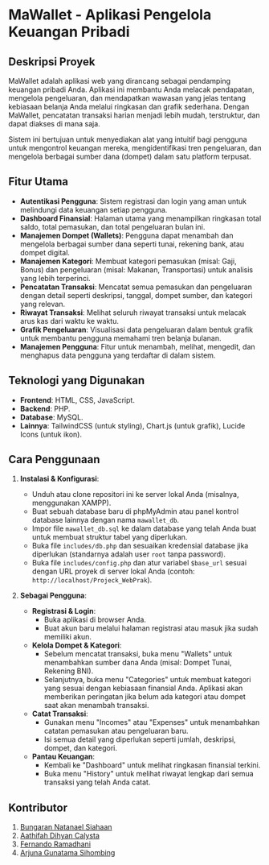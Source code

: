 # MaWallet - Aplikasi Pengelola Keuangan Pribadi

## Deskripsi Proyek
MaWallet adalah aplikasi web yang dirancang sebagai pendamping keuangan pribadi Anda. Aplikasi ini membantu Anda melacak pendapatan, mengelola pengeluaran, dan mendapatkan wawasan yang jelas tentang kebiasaan belanja Anda melalui ringkasan dan grafik sederhana. Dengan MaWallet, pencatatan transaksi harian menjadi lebih mudah, terstruktur, dan dapat diakses di mana saja.

Sistem ini bertujuan untuk menyediakan alat yang intuitif bagi pengguna untuk mengontrol keuangan mereka, mengidentifikasi tren pengeluaran, dan mengelola berbagai sumber dana (dompet) dalam satu platform terpusat.

## Fitur Utama
- **Autentikasi Pengguna**: Sistem registrasi dan login yang aman untuk melindungi data keuangan setiap pengguna.
- **Dashboard Finansial**: Halaman utama yang menampilkan ringkasan total saldo, total pemasukan, dan total pengeluaran bulan ini.
- **Manajemen Dompet (Wallets)**: Pengguna dapat menambah dan mengelola berbagai sumber dana seperti tunai, rekening bank, atau dompet digital.
- **Manajemen Kategori**: Membuat kategori pemasukan (misal: Gaji, Bonus) dan pengeluaran (misal: Makanan, Transportasi) untuk analisis yang lebih terperinci.
- **Pencatatan Transaksi**: Mencatat semua pemasukan dan pengeluaran dengan detail seperti deskripsi, tanggal, dompet sumber, dan kategori yang relevan.
- **Riwayat Transaksi**: Melihat seluruh riwayat transaksi untuk melacak arus kas dari waktu ke waktu.
- **Grafik Pengeluaran**: Visualisasi data pengeluaran dalam bentuk grafik untuk membantu pengguna memahami tren belanja bulanan.
- **Manajemen Pengguna**: Fitur untuk menambah, melihat, mengedit, dan menghapus data pengguna yang terdaftar di dalam sistem.

## Teknologi yang Digunakan
- **Frontend**: HTML, CSS, JavaScript.
- **Backend**: PHP.
- **Database**: MySQL.
- **Lainnya**: TailwindCSS (untuk styling), Chart.js (untuk grafik), Lucide Icons (untuk ikon).

## Cara Penggunaan

1.  **Instalasi & Konfigurasi**:
    * Unduh atau clone repositori ini ke server lokal Anda (misalnya, menggunakan XAMPP).
    * Buat sebuah database baru di phpMyAdmin atau panel kontrol database lainnya dengan nama `mawallet_db`.
    * Impor file `mawallet_db.sql` ke dalam database yang telah Anda buat untuk membuat struktur tabel yang diperlukan.
    * Buka file `includes/db.php` dan sesuaikan kredensial database jika diperlukan (standarnya adalah user `root` tanpa password).
    * Buka file `includes/config.php` dan atur variabel `$base_url` sesuai dengan URL proyek di server lokal Anda (contoh: `http://localhost/Projeck_WebPrak`).

2.  **Sebagai Pengguna**:

    * **Registrasi & Login**:
        * Buka aplikasi di browser Anda.
        * Buat akun baru melalui halaman registrasi atau masuk jika sudah memiliki akun.
    * **Kelola Dompet & Kategori**:
        * Sebelum mencatat transaksi, buka menu "Wallets" untuk menambahkan sumber dana Anda (misal: Dompet Tunai, Rekening BNI).
        * Selanjutnya, buka menu "Categories" untuk membuat kategori yang sesuai dengan kebiasaan finansial Anda. Aplikasi akan memberikan peringatan jika belum ada kategori atau dompet saat akan menambah transaksi.
    * **Catat Transaksi**:
        * Gunakan menu "Incomes" atau "Expenses" untuk menambahkan catatan pemasukan atau pengeluaran baru.
        * Isi semua detail yang diperlukan seperti jumlah, deskripsi, dompet, dan kategori.
    * **Pantau Keuangan**:
        * Kembali ke "Dashboard" untuk melihat ringkasan finansial terkini.
        * Buka menu "History" untuk melihat riwayat lengkap dari semua transaksi yang telah Anda catat.

## Kontributor
1.  [Bungaran Natanael Siahaan](https://github.com/N4thhh)
2.  [Aathifah Dihyan Calysta](https://github.com/aathifahdc)
3.  [Fernando Ramadhani](https://github.com/fernando-FTD)
4.  [Arjuna Gunatama Sihombing](https://github.com/RjunKece)

